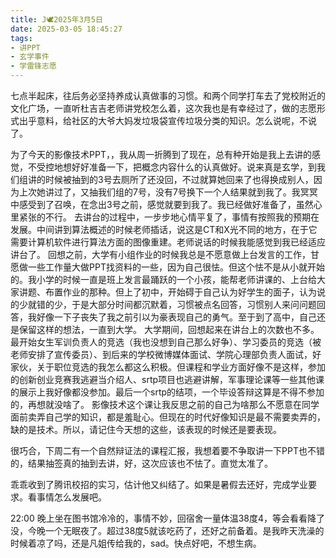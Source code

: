 ```yaml
---
title: J🕊️2025年3月5日
date: 2025-03-05 18:45:27
tags:
- 讲PPT
- 玄学事件
- 学雷锋志愿
---
```

七点半起床，往后务必坚持养成认真做事的习惯。和两个同学打车去了党校附近的文化广场，一直听杜吉吉老师讲党校怎么着，这次我也是有幸经过了，做的志愿形式出乎意料，给社区的大爷大妈发垃圾袋宣传垃圾分类的知识。怎么说呢，不说了。

为了今天的影像技术PPT，，我从周一折腾到了现在，总有种开始是我上去讲的感觉，不受控地想好好准备一下，把概念内容什么的认真做好。说来真是玄学，到我们组讲的时候被抽到的3号去厕所了还没回，不过就算她回来了也得换成别人，因为上次她讲过了，又抽我们组的7号，没有7号换下一个人结果就到我了。我冥冥中感受到了召唤，在念出3号之前，感觉就要到我了。我已经做好准备了，虽然心里紧张的不行。
去讲台的过程中，一步步地心情平复了，事情有按照我的预期在发展。中间讲到算法概述的时候老师插话，说这是CT和X光不同的地方，在于它需要计算机软件进行算法方面的图像重建。老师说话的时候我能感觉到我已经适应讲台了。
回想之前，大学有小组作业的时候我总是不愿意做上台发言的工作，甘愿做一些工作量大做PPT找资料的一些，因为自己很怯。但这个怯不是从小就开始的。我小学的时候一直是班上发言最踊跃的一个小孩，能帮老师讲课的、上台给大家讲题、布置作业的那种。但上了初中，开始碍于自己认为好学生的面子，认为说的少就错的少，于是大部分时间都沉默着，习惯被点名回答，习惯别人来问问题回答，我好像一下子丧失了我之前引以为豪表现自己的勇气。至于到了高中，自己还是保留这样的想法，一直到大学。
大学期间，回想起来在讲台上的次数也不多。最开始女生军训负责人的竞选（我也没想到自己那么好争）、学习委员的竞选（被老师安排了宣传委员）、到后来的学校微博媒体面试、学院心理部负责人面试，好家伙，关于职位竞选的我怎么都这么积极。但课程和学业方面好像不是这样，参加的创新创业竞赛我逃避当介绍人、srtp项目也逃避讲解，军事理论课等一些其他课的展示上我好像都没参加。最后一个srtp的结项，一个毕设答辩这算是不得不参加的，再想就没啥了。
影像技术这个课让我反思之前的自己为啥那么不愿意在同学面前卖弄自己学的知识，都是羞耻心。但现在的时代好像知识是最不需要卖弄的，缺的是技术。所以，请记住今天想的这些，该表现的时候还是要表现。

很巧合，下周二有一个自然辩证法的课程汇报，我想着要不争取讲一下PPT也不错的，结果抽签真的抽到去讲，好，这次应该也不怯了。直觉太准了。

乖乖收到了腾讯校招的实习，估计他又纠结了。如果是暑假去还好，完成学业要求。看事情怎么发展吧。

22:00
晚上坐在图书馆冷冷的，事情不妙，回宿舍一量体温38度4，等会看看降了没，今晚一个无眠夜了。超过38度5就该吃药了，还好之前备着。是我昨天洗澡的时候着凉了吗，还是凡姐传给我的，sad。快点好吧，不想生病。